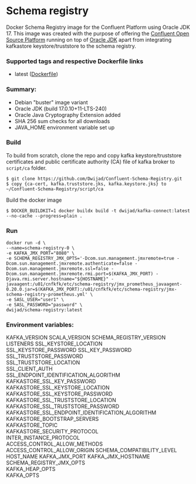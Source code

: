 # Schema registry


Docker Schema Registry image for the Confluent Platform using Oracle JDK 17. This image was created with the purpose of offering the [Confluent Open Source Platform](https://www.confluent.io/product/confluent-open-source/) running on top of [Oracle JDK](http://www.oracle.com/technetwork/java/javase/downloads/index.html) apart from integrating kafkastore keystore/truststore to the schema registry.

### Supported tags and respective Dockerfile links

 - latest ([Dockerfile](https://github.com/Dwijad/Confluent-Schema-Registry/blob/main/Dockerfile))

### Summary:

-   Debian "buster" image variant
-   Oracle JDK (build 17.0.10+11-LTS-240)
-   Oracle Java Cryptography Extension added
-   SHA 256 sum checks for all downloads
-   JAVA_HOME environment variable set up

### Build

To build from scratch, clone the repo and copy kafka keystore/truststore certificates and public certificate authority (CA) file of kafka broker to `script/ca` folder.

    $ git clone https://github.com/Dwijad/Confluent-Schema-Registry.git
    $ copy {ca-cert, kafka.truststore.jks, kafka.keystore.jks} to ~/Confluent-Schema-Registry/script/ca 

Build the docker image

    $ DOCKER_BUILDKIT=1 docker buildx build -t dwijad/kafka-connect:latest --no-cache --progress=plain .
    
### Run
    docker run -d \
    --name=schema-registry-0 \
    -e KAFKA_JMX_PORT="8080" \
    -e SCHEMA_REGISTRY_JMX_OPTS='-Dcom.sun.management.jmxremote=true -Dcom.sun.management.jmxremote.authenticate=false -Dcom.sun.management.jmxremote.ssl=false -Dcom.sun.management.jmxremote.rmi.port=$(KAFKA_JMX_PORT) -Djava.rmi.server.hostname="${HOSTNAME}" -javaagent:/u01/cnfkfk/etc/schema-registry/jmx_prometheus_javaagent-0.20.0.jar=$(KAFKA_JMX_PORT):/u01/cnfkfk/etc/schema-registry/jmx-schema-registry-prometheus.yml' \
    -e SASL_USER="user1" \
    -e SASL_PASSWORD="password" \
    dwijad/schema-registry:latest
 ### Environment variables:
 
 KAFKA_VERSION
 SCALA_VERSION
 SCHEMA_REGISTRY_VERSION
 LISTENERS 
 SSL_KEYSTORE_LOCATION   
 SSL_KEYSTORE_PASSWORD
 SSL_KEY_PASSWORD
 SSL_TRUSTSTORE_PASSWORD   
 SSL_TRUSTSTORE_LOCATION   
 SSL_CLIENT_AUTH   
 SSL_ENDPOINT_IDENTIFICATION_ALGORITHM    
 KAFKASTORE_SSL_KEY_PASSWORD   
 KAFKASTORE_SSL_KEYSTORE_LOCATION   
 KAFKASTORE_SSL_KEYSTORE_PASSWORD   
 KAFKASTORE_SSL_TRUSTSTORE_LOCATION    
 KAFKASTORE_SSL_TRUSTSTORE_PASSWORD   
 KAFKASTORE_SSL_ENDPOINT_IDENTIFICATION_ALGORITHM   
 KAFKASTORE_BOOTSTRAP_SERVERS   
 KAFKASTORE_TOPIC   
 KAFKASTORE_SECURITY_PROTOCOL   
 INTER_INSTANCE_PROTOCOL   
 ACCESS_CONTROL_ALLOW_METHODS
 ACCESS_CONTROL_ALLOW_ORIGIN
 SCHEMA_COMPATIBILITY_LEVEL   
 HOST_NAME
 KAFKA_JMX_PORT
 KAFKA_JMX_HOSTNAME   
 SCHEMA_REGISTRY_JMX_OPTS   
 KAFKA_HEAP_OPTS   
  KAFKA_OPTS
<!--stackedit_data:
eyJoaXN0b3J5IjpbLTE5OTMxMDkxNTUsLTIwMjYxNDczODYsMj
cyNjIxMzcwLDc4ODE2ODMwMiw0ODIyMjY1NTgsMTU1MzM2OTU3
N119
-->